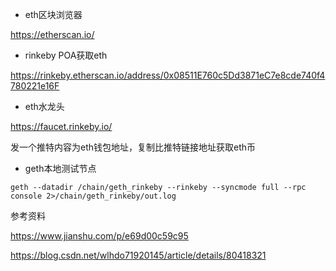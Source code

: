 * eth区块浏览器

https://etherscan.io/

* rinkeby POA获取eth

https://rinkeby.etherscan.io/address/0x08511E760c5Dd3871eC7e8cde740f4780221e16F

* eth水龙头

https://faucet.rinkeby.io/

发一个推特内容为eth钱包地址，复制比推特链接地址获取eth币

* geth本地测试节点

```
geth --datadir /chain/geth_rinkeby --rinkeby --syncmode full --rpc console 2>/chain/geth_rinkeby/out.log
```

参考资料

https://www.jianshu.com/p/e69d00c59c95

https://blog.csdn.net/wlhdo71920145/article/details/80418321
